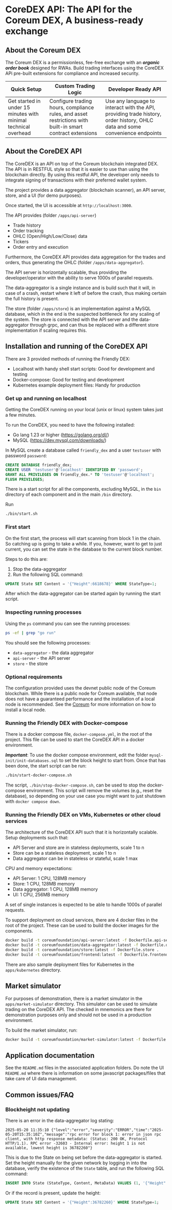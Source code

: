 # CoreDEX API: The API for the Coreum DEX, A business-ready exchange

## About the Coreum DEX

The Coreum DEX is a permissionless, fee-free exchange with an ***organic order book*** designed for RWAs. Build trading interfaces using the CoreDEX APi pre-built extensions for compliance and increased security.

| Quick Setup                                                     | Custom Trading Logic                                                                                      | Developer Ready API                                                                                                         |
|-----------------------------------------------------------------|-----------------------------------------------------------------------------------------------------------|-----------------------------------------------------------------------------------------------------------------------------|
| Get started in under 15 minutes with minimal technical overhead | Configure trading hours, compliance rules, and asset restrictions with built-in smart contract extensions | Use any language to interact with the API, providing trade history, order history, OHLC data and some convenience endpoints |


## About the CoreDEX API

The CoreDEX is an API on top of the Coreum blockchain integrated DEX. The API is in RESTFUL style so that it is easier to use than using the blockchain directly. By using this restful API, the developer only needs to integrate signing of transactions with their preferred wallet system.

The project provides a data aggregator (blockchain scanner), an API server, store, and a UI (for demo purposes).

Once started, the UI is accessible at `http://localhost:3000`.

The API provides (folder `/apps/api-server`)

* Trade history
* Order tracking
* OHLC (Open/High/Low/Close) data
* Tickers
* Order entry and execution

Furthermore, the CoreDEX API provides data aggregation for the trades and orders, thus generating the OHLC (folder `/apps/data-aggregator`).

The API server is horizontally scalable, thus providing the developer/operator with the ability to serve 1000s of parallel requests.

The data-aggregator is a single instance and is build such that it will, in case of a crash, restart where it left of before the crash, thus making certain the full history is present.

The store (folder `/apps/store`) is an implementation against a MySQL database, which in the end is the suspected bottleneck for any scaling of the system. The store is connected with the API server and the data-aggregator through grpc, and can thus be replaced with a different store implementation if scaling requires this.

## Installation and running of the CoreDEX API

There are 3 provided methods of running the Friendly DEX:

* Localhost with handy shell start scripts: Good for development and testing
* Docker-compose: Good for testing and development
* Kubernetes example deployment files: Handy for production

### Get up and running on localhost

Getting the CoreDEX running on your local (unix or linux) system takes just a few minutes.

To run the CoreDEX, you need to have the following installed:

* Go lang 1.23 or higher (https://golang.org/dl/)
* MySQL (https://dev.mysql.com/downloads/)

In MySQL create a database called `friendly_dex` and a user `testuser` with password `password`:

```sql
CREATE DATABASE friendly_dex;
CREATE USER 'testuser'@'localhost' IDENTIFIED BY 'password';
GRANT ALL PRIVILEGES ON friendly_dex.* TO 'testuser'@'localhost';
FLUSH PRIVILEGES;
```

There is a start script for all the components, excluding MySQL, in the `bin` directory of each component and in the main `/bin` directory.

Run

```bash
./bin/start.sh
```

### First start

On the first start, the process will start scanning from block 1 in the chain. So catching up is going to take a while.
If you, however, want to get to just current, you can set the state in the database to the current block number.

Steps to do this are:

1. Stop the data-aggregator
2. Run the following SQL command:

```sql
UPDATE State SET Content = '{"Height":6618678}' WHERE StateType=1;
```

After which the data-aggregator can be started again by running the start script.

### Inspecting running processes

Using the `ps` command you can see the running processes:

```bash
ps -ef | grep "go run"
```

You should see the following processes:

* `data-aggregator` - the data aggregator
* `api-server` - the API server
* `store` - the store

### Optional requirements

The configuration provided uses the devnet public node of the Coreum blockchain. While there is a public node for Coreum available, that node does not have a guaranteed performance and the installation of a local node is recommended.
See the [Coreum](https://docs.coreum.dev/docs/become-validator/run-full-node) for more information on how to install a local node.

### Running the Friendly DEX with Docker-compose

There is a docker compose file, `docker-compose.yml`, in the root of the project. This file can be used to start the CoreDEX API in a docker environment.

***Important***:
To use the docker compose environment, edit the folder `mysql-init/init-databases.sql` to set the block height to start from.
Once that has been done, the start script can be run:

```bash
./bin/start-docker-compose.sh
```

The script, `./bin/stop-docker-compose.sh`, can be used to stop the docker-compose environment. This script will remove the volumes (e.g., reset the database), so depending on your use case you might want to just shutdown with `docker compose down`.

### Running the Friendly DEX on VMs, Kubernetes or other cloud services

The architecture of the CoreDEX API such that it is horizontally scalable. Setup deployments such that:

* API Server and store are in stateless deployments, scale 1 to n
* Store can be a stateless deployment, scale 1 to n
* Data aggregator can be in stateless or stateful, scale 1 max

CPU and memory expectations:

* API Server: 1 CPU, 128MB memory
* Store: 1 CPU, 128MB memory
* Data aggregator: 1 CPU, 128MB memory
* UI: 1 CPU, 256MB memory

A set of single instances is expected to be able to handle 1000s of parallel requests.

To support deployment on cloud services, there are 4 docker files in the root of the project. These can be used to build the docker images for the components.

```bash
docker build -t coreumfoundation/api-server:latest -f Dockerfile.api-server .
docker build -t coreumfoundation/data-aggregator:latest -f Dockerfile.data-aggregator .
docker build -t coreumfoundation/store:latest -f Dockerfile.store .
docker build -t coreumfoundation/frontend:latest -f Dockerfile.frontend .
```

There are also sample deployment files for Kubernetes in the `apps/kubernetes` directory.

## Market simulator

For purposes of demonstration, there is a market simulator in the `apps/market-simulator` directory. This simulator can be used to simulate trading on the CoreDEX API. The checked in mnemonics are there for demonstration purposes only and should not be used in a production environment.

To build the market simulator, run:

```bash
docker build -t coreumfoundation/market-simulator:latest -f Dockerfile.market-simulator .
```

## Application documentation

See the `README.md` files in the associated application folders.
Do note the UI `README.md` where there is information on some javascript packages/files that take care of UI data management.

## Common issues/FAQ

### Blockheight not updating

There is an error in the data-aggregator log stating:

```
2025-05-20 11:35:10 {"level":"error","severity":"ERROR","time":"2025-05-20T15:35:10Z","message":"rpc error for block 1: error in json rpc client, with http response metadata: (Status: 200 OK, Protocol HTTP/1.1). RPC error -32603 - Internal error: height 1 is not available, lowest height is 36782260"}
```

This is due to the State on being set before the data-aggregator is started. Set the height manually for the given network by logging in into the database, verify the existence of the `State` table, and run the following SQL command:

```sql
INSERT INTO State (StateType, Content, MetaData) VALUES (1, '{"Height":36782260}', '{"Network": 3, "UpdatedAt": {"seconds": 1738799304, "nanos": 164479000}}');
```

Or if the record is present, update the height:

```sql
UPDATE State SET Content = '{"Height":36782260}' WHERE StateType=1;
```
